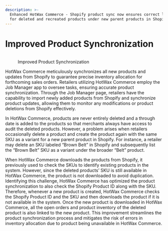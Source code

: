 ```yaml
---
description: >-
  Enhanced HotWax Commerce - Shopify product sync now ensures correct linking
  for deleted and recreated products under new parent products in Shopify.
---
```


# Improved Product Synchronization

<figure><img src="https://www.hotwax.co/hubfs/Improved%20product%20Synchronizatio.png" alt=""><figcaption><p>Improved Product Synchronization</p></figcaption></figure>

HotWax Commerce meticulously synchronizes all new products and updates from Shopify to guarantee precise inventory allocation for forthcoming sales orders. Retailers utilizing HotWax Commerce employ the Job Manager app to oversee tasks, ensuring accurate product synchronization. Through the Job Manager page, retailers have the capability to import newly added products from Shopify and synchronize product updates, allowing them to monitor any modifications or product deletions from Shopify effectively.

In HotWax Commerce, products are never entirely deleted and a through date is added to the products so that merchants always have access to audit the deleted products. However, a problem arises when retailers occasionally delete a product and create the product again with the same SKU as a variant for a new parent product in Shopify. For instance, a retailer may delete an SKU labeled “Brown Belt” in Shopify and subsequently list the “Brown Belt” SKU as a variant under the broader “Belt” product.

When HotWax Commerce downloads the products from Shopify, it previously used to check the SKUs to identify existing products in the system. However, since the deleted products’ SKU is still available in HotWax Commerce, the product is not downloaded to avoid duplication. Identifying this challenge, HotWax Commerce has optimized the product synchronization to also check the Shopify Product ID along with the SKU. Therefore, whenever a new product is created, HotWax Commerce checks the Shopify Product ID and the SKU and then downloads the product if it is not available in the system. Once the new product is downloaded in HotWax Commerce, all the open orders and product inventory of the deleted product is also linked to the new product. This improvement streamlines the product synchronization process and mitigates the risk of errors in inventory allocation due to product being unavailable in HotWax Commerce.
